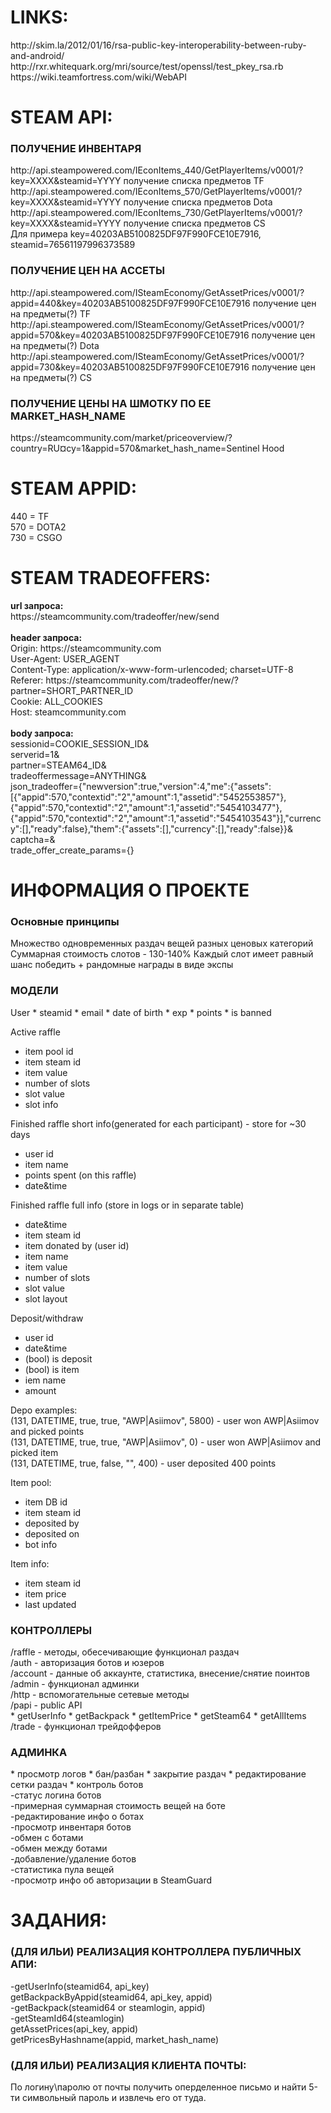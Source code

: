 <h1>LINKS:</h1>
http://skim.la/2012/01/16/rsa-public-key-interoperability-between-ruby-and-android/<br>
http://rxr.whitequark.org/mri/source/test/openssl/test_pkey_rsa.rb<br>
https://wiki.teamfortress.com/wiki/WebAPI<br>

<h1>STEAM API:</h1>
<h3>ПОЛУЧЕНИЕ ИНВЕНТАРЯ</h3>
http://api.steampowered.com/IEconItems_440/GetPlayerItems/v0001/?key=XXXX&steamid=YYYY получение списка предметов TF<br>
http://api.steampowered.com/IEconItems_570/GetPlayerItems/v0001/?key=XXXX&steamid=YYYY получение списка предметов Dota<br>
http://api.steampowered.com/IEconItems_730/GetPlayerItems/v0001/?key=XXXX&steamid=YYYY получение списка предметов CS<br>
Для примера key=40203AB5100825DF97F990FCE10E7916, steamid=76561197996373589<br>
<h3>ПОЛУЧЕНИЕ ЦЕН НА АССЕТЫ</h3>
http://api.steampowered.com/ISteamEconomy/GetAssetPrices/v0001/?appid=440&key=40203AB5100825DF97F990FCE10E7916 получение цен на предметы(?) TF<br>
http://api.steampowered.com/ISteamEconomy/GetAssetPrices/v0001/?appid=570&key=40203AB5100825DF97F990FCE10E7916 получение цен на предметы(?) Dota<br>
http://api.steampowered.com/ISteamEconomy/GetAssetPrices/v0001/?appid=730&key=40203AB5100825DF97F990FCE10E7916 получение цен на предметы(?) CS<br>
<h3>ПОЛУЧЕНИЕ ЦЕНЫ НА ШМОТКУ ПО ЕЕ MARKET_HASH_NAME</h3>
https://steamcommunity.com/market/priceoverview/?country=RU&currency=1&appid=570&market_hash_name=Sentinel Hood

<h1>STEAM APPID:</h1>
440 = TF<br>
570 = DOTA2<br>
730 = CSGO<br>

<h1>STEAM TRADEOFFERS:</h1>
<b>url запроса:</b><br>
https://steamcommunity.com/tradeoffer/new/send<br><br>
<b>header запроса:</b><br>
Origin: https://steamcommunity.com<br>
User-Agent: USER_AGENT<br>
Content-Type: application/x-www-form-urlencoded; charset=UTF-8<br>
Referer: https://steamcommunity.com/tradeoffer/new/?partner=SHORT_PARTNER_ID<br>
Cookie: ALL_COOKIES<br>
Host: steamcommunity.com<br><br>
<b>body запроса:</b><br>
sessionid=COOKIE_SESSION_ID&<br>
serverid=1&<br>
partner=STEAM64_ID&<br>
tradeoffermessage=ANYTHING&<br>
json_tradeoffer={"newversion":true,"version":4,"me":{"assets":[{"appid":570,"contextid":"2","amount":1,"assetid":"5452553857"},{"appid":570,"contextid":"2","amount":1,"assetid":"5454103477"},{"appid":570,"contextid":"2","amount":1,"assetid":"5454103543"}],"currency":[],"ready":false},"them":{"assets":[],"currency":[],"ready":false}}&<br>
captcha=&<br>
trade_offer_create_params={}<br>

<h1>ИНФОРМАЦИЯ О ПРОЕКТЕ</h1>
<h3>Основные принципы</h3>
Множество одновременных раздач вещей разных ценовых категорий
Суммарная стоимость слотов - 130-140%
Каждый слот имеет равный шанс победить + рандомные награды в виде экспы

<h3>МОДЕЛИ </h3>
User
* steamid
* email
* date of birth
* exp
* points
* is banned

Active raffle
* item pool id
* item steam id
* item value
* number of slots
* slot value
* slot info

Finished raffle short info(generated for each participant) - store for ~30 days
* user id
* item name
* points spent (on this raffle)
* date&time

Finished raffle full info (store in logs or in separate table)
* date&time
* item steam id
* item donated by (user id)
* item name
* item value
* number of slots
* slot value
* slot layout

Deposit/withdraw
* user id
* date&time
* (bool) is deposit
* (bool) is item
* iem name
* amount

Depo examples:<br>
(131, DATETIME, true, true, "AWP|Asiimov", 5800) - user won AWP|Asiimov and picked points <br>
(131, DATETIME, true, true, "AWP|Asiimov", 0) - user won AWP|Asiimov and picked item <br>
(131, DATETIME, true, false, "", 400) - user deposited 400 points <br>

Item pool:
* item DB id
* item steam id
* deposited by
* deposited on
* bot info

Item info:
* item steam id
* item price
* last updated

<h3>КОНТРОЛЛЕРЫ </h3>
/raffle - методы, обесечивающие функционал раздач <br>
/auth - авторизация ботов и юзеров <br>
/account - данные об аккаунте, статистика, внесение/снятие поинтов <br>
/admin - функционал админки <br>
/http - вспомогательные сетевые методы <br>
/papi - public API <br>
* getUserInfo
* getBackpack
* getItemPrice
* getSteam64
* getAllItems <br>
/trade - функционал трейдофферов

<h3>АДМИНКА </h3>
* просмотр логов
* бан/разбан
* закрытие раздач
* редактирование сетки раздач
* контроль ботов <br>
-статус логина ботов <br>
-примерная суммарная стоимость вещей на боте <br>
-редактирование инфо о ботах <br>
-просмотр инвентаря ботов <br>
-обмен с ботами <br>
-обмен между ботами <br>
-добавление/удаление ботов <br>
-статистика пула вещей <br>
-просмотр инфо об авторизации в SteamGuard <br>

<h1>ЗАДАНИЯ:</h1>
<h3>(ДЛЯ ИЛЬИ) РЕАЛИЗАЦИЯ КОНТРОЛЛЕРА ПУБЛИЧНЫХ АПИ:</h3>
-getUserInfo(steamid64, api_key)<br>
getBackpackByAppid(steamid64, api_key, appid)<br>
-getBackpack(steamid64 or steamlogin, appid)<br>
-getSteamId64(steamlogin)<br>
getAssetPrices(api_key, appid)<br>
getPricesByHashname(appid, market_hash_name)<br>

<h3>(ДЛЯ ИЛЬИ) РЕАЛИЗАЦИЯ КЛИЕНТА ПОЧТЫ:</h3>
По логину\паролю от почты получить оперделенное письмо и найти 5-ти символьный пароль и извлечь его от туда.
